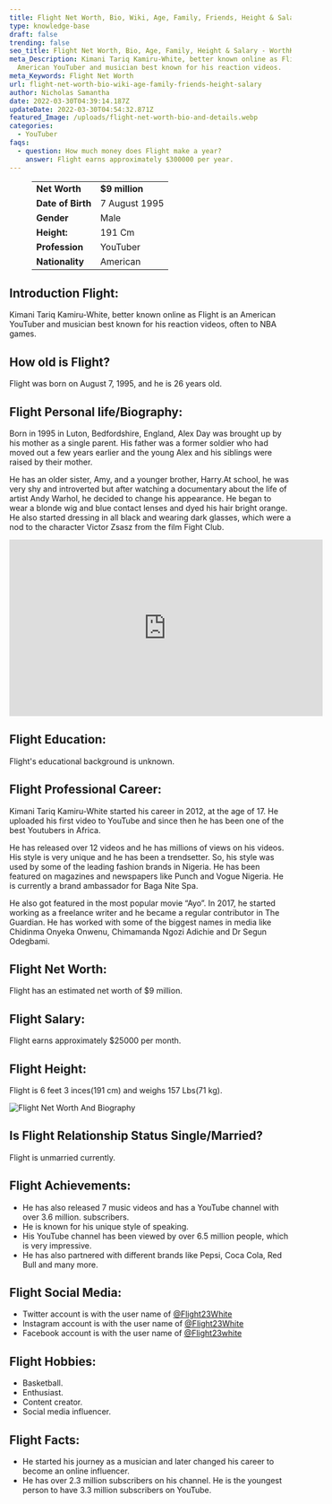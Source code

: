 ```yaml
---
title: Flight Net Worth, Bio, Wiki, Age, Family, Friends, Height & Salary
type: knowledge-base
draft: false
trending: false
seo_title: Flight Net Worth, Bio, Age, Family, Height & Salary - WorthKnow
meta_Description: Kimani Tariq Kamiru-White, better known online as Flight is an
  American YouTuber and musician best known for his reaction videos.
meta_Keywords: Flight Net Worth
url: flight-net-worth-bio-wiki-age-family-friends-height-salary
author: Nicholas Samantha
date: 2022-03-30T04:39:14.187Z
updateDate: 2022-03-30T04:54:32.871Z
featured_Image: /uploads/flight-net-worth-bio-and-details.webp
categories:
  - YouTuber
faqs:
  - question: How much money does Flight make a year?
    answer: Flight earns approximately $300000 per year.
---
```

<figure class="wp-block-table is-style-stripes">
  <table>
    <tbody>
      <tr>
        <td>
          <strong>Net Worth</strong>
        </td>
        <td>
          <strong>$9 million</strong>
        </td>
      </tr>
      <tr>
        <td>
          <strong>Date of Birth</strong>
        </td>
        <td>7 August 1995</td>
      </tr>
      <tr>
        <td>
          <strong>Gender</strong>
        </td>
        <td>Male</td>
      </tr>
      <tr>
        <td>
          <strong>Height:</strong>
        </td>
        <td>191 Cm</td>
      </tr>
      <tr>
        <td>
          <strong>Profession</strong>
        </td>
        <td>YouTuber</td>
      </tr>
      <tr>
        <td>
          <strong>Nationality</strong>
        </td>
        <td>American</td>
      </tr>
    </tbody>
  </table>
</figure>

## **Introduction Flight:**

Kimani Tariq Kamiru-White, better known online as Flight is an American YouTuber and musician best known for his reaction videos, often to NBA games.

## **How old is Flight?**

Flight was born on August 7, 1995, and he is 26 years old.

## **Flight Personal life/Biography:**

Born in 1995 in Luton, Bedfordshire, England, Alex Day was brought up by his mother as a single parent. His father was a former soldier who had moved out a few years earlier and the young Alex and his siblings were raised by their mother.

He has an older sister, Amy, and a younger brother, Harry.At school, he was very shy and introverted but after watching a documentary about the life of artist Andy Warhol, he decided to change his appearance. He began to wear a blonde wig and blue contact lenses and dyed his hair bright orange. He also started dressing in all black and wearing dark glasses, which were a nod to the character Victor Zsasz from the film Fight Club.

<iframe width="560" height="315" src="https://www.youtube.com/embed/FvkYROPMkh8" title="YouTube video player" frameborder="0" allow="accelerometer; autoplay; clipboard-write; encrypted-media; gyroscope; picture-in-picture" allowfullscreen></iframe>

## **Flight Education:**

Flight's educational background is unknown.

## **Flight Professional Career:**

Kimani Tariq Kamiru-White started his career in 2012, at the age of 17. He uploaded his first video to YouTube and since then he has been one of the best Youtubers in Africa.

He has released over 12 videos and he has millions of views on his videos. His style is very unique and he has been a trendsetter. So, his style was used by some of the leading fashion brands in Nigeria. He has been featured on magazines and newspapers like Punch and Vogue Nigeria. He is currently a brand ambassador for Baga Nite Spa.

He also got featured in the most popular movie “Ayo”. In 2017, he started working as a freelance writer and he became a regular contributor in The Guardian. He has worked with some of the biggest names in media like Chidinma Onyeka Onwenu, Chimamanda Ngozi Adichie and Dr Segun Odegbami.

## **Flight Net Worth:**

Flight has an estimated net worth of $9 million.

## **Flight Salary:**

Flight earns approximately $25000 per month.

## **Flight Height:**

Flight is 6 feet 3 inces(191 cm) and weighs 157 Lbs(71 kg).

![Flight Net Worth And Biography](/uploads/flight-net-worth-.webp)

## **Is Flight Relationship Status Single/Married?**

Flight is unmarried currently.

## **Flight Achievements:**

* He has also released 7 music videos and has a YouTube channel with over 3.6 million. subscribers. 
* He is known for his unique style of speaking.
* His YouTube channel has been viewed by over 6.5 million people, which is very impressive.
* He has also partnered with different brands like Pepsi, Coca Cola, Red Bull and many more.

## **Flight Social Media:**

* Twitter account is with the user name of <a href="https://twitter.com/Flight23White" target="_blank" rel="nofollow" rel="noopener">@Flight23White</a>
* Instagram account is with the user name of <a href="https://www.instagram.com/flight23white_/" target="_blank" rel="nofollow" rel="noopener">@Flight23White</a>
* Facebook account is with the user name of <a href="https://web.facebook.com/Flight23white/" target="_blank" rel="nofollow" rel="noopener">@Flight23white</a>

## **Flight Hobbies:**

* Basketball.
* Enthusiast.
* Content creator.
* Social media influencer.

## **Flight Facts:**

* He started his journey as a musician and later changed his career to become an online influencer.
* He has over 2.3 million subscribers on his channel. He is the youngest person to have 3.3 million subscribers on YouTube.